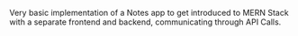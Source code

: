 Very basic implementation of a Notes app to get introduced to MERN Stack with a separate frontend and backend, communicating through API Calls.